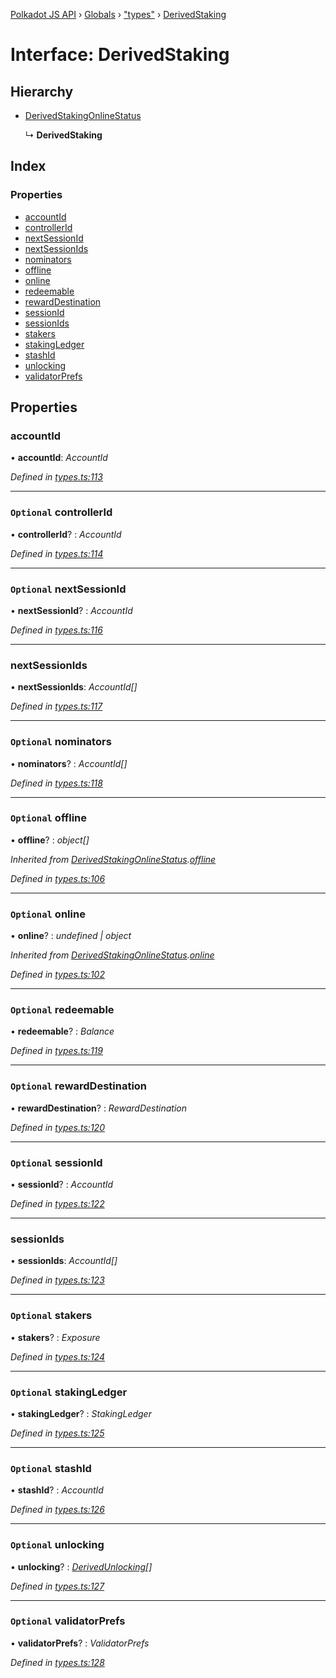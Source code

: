 [Polkadot JS API](../README.md) › [Globals](../globals.md) › ["types"](../modules/_types_.md) › [DerivedStaking](_types_.derivedstaking.md)

# Interface: DerivedStaking

## Hierarchy

* [DerivedStakingOnlineStatus](_types_.derivedstakingonlinestatus.md)

  ↳ **DerivedStaking**

## Index

### Properties

* [accountId](_types_.derivedstaking.md#accountid)
* [controllerId](_types_.derivedstaking.md#optional-controllerid)
* [nextSessionId](_types_.derivedstaking.md#optional-nextsessionid)
* [nextSessionIds](_types_.derivedstaking.md#nextsessionids)
* [nominators](_types_.derivedstaking.md#optional-nominators)
* [offline](_types_.derivedstaking.md#optional-offline)
* [online](_types_.derivedstaking.md#optional-online)
* [redeemable](_types_.derivedstaking.md#optional-redeemable)
* [rewardDestination](_types_.derivedstaking.md#optional-rewarddestination)
* [sessionId](_types_.derivedstaking.md#optional-sessionid)
* [sessionIds](_types_.derivedstaking.md#sessionids)
* [stakers](_types_.derivedstaking.md#optional-stakers)
* [stakingLedger](_types_.derivedstaking.md#optional-stakingledger)
* [stashId](_types_.derivedstaking.md#optional-stashid)
* [unlocking](_types_.derivedstaking.md#optional-unlocking)
* [validatorPrefs](_types_.derivedstaking.md#optional-validatorprefs)

## Properties

###  accountId

• **accountId**: *AccountId*

*Defined in [types.ts:113](https://github.com/polkadot-js/api/blob/276da86dbe/packages/api-derive/src/types.ts#L113)*

___

### `Optional` controllerId

• **controllerId**? : *AccountId*

*Defined in [types.ts:114](https://github.com/polkadot-js/api/blob/276da86dbe/packages/api-derive/src/types.ts#L114)*

___

### `Optional` nextSessionId

• **nextSessionId**? : *AccountId*

*Defined in [types.ts:116](https://github.com/polkadot-js/api/blob/276da86dbe/packages/api-derive/src/types.ts#L116)*

___

###  nextSessionIds

• **nextSessionIds**: *AccountId[]*

*Defined in [types.ts:117](https://github.com/polkadot-js/api/blob/276da86dbe/packages/api-derive/src/types.ts#L117)*

___

### `Optional` nominators

• **nominators**? : *AccountId[]*

*Defined in [types.ts:118](https://github.com/polkadot-js/api/blob/276da86dbe/packages/api-derive/src/types.ts#L118)*

___

### `Optional` offline

• **offline**? : *object[]*

*Inherited from [DerivedStakingOnlineStatus](_types_.derivedstakingonlinestatus.md).[offline](_types_.derivedstakingonlinestatus.md#optional-offline)*

*Defined in [types.ts:106](https://github.com/polkadot-js/api/blob/276da86dbe/packages/api-derive/src/types.ts#L106)*

___

### `Optional` online

• **online**? : *undefined | object*

*Inherited from [DerivedStakingOnlineStatus](_types_.derivedstakingonlinestatus.md).[online](_types_.derivedstakingonlinestatus.md#optional-online)*

*Defined in [types.ts:102](https://github.com/polkadot-js/api/blob/276da86dbe/packages/api-derive/src/types.ts#L102)*

___

### `Optional` redeemable

• **redeemable**? : *Balance*

*Defined in [types.ts:119](https://github.com/polkadot-js/api/blob/276da86dbe/packages/api-derive/src/types.ts#L119)*

___

### `Optional` rewardDestination

• **rewardDestination**? : *RewardDestination*

*Defined in [types.ts:120](https://github.com/polkadot-js/api/blob/276da86dbe/packages/api-derive/src/types.ts#L120)*

___

### `Optional` sessionId

• **sessionId**? : *AccountId*

*Defined in [types.ts:122](https://github.com/polkadot-js/api/blob/276da86dbe/packages/api-derive/src/types.ts#L122)*

___

###  sessionIds

• **sessionIds**: *AccountId[]*

*Defined in [types.ts:123](https://github.com/polkadot-js/api/blob/276da86dbe/packages/api-derive/src/types.ts#L123)*

___

### `Optional` stakers

• **stakers**? : *Exposure*

*Defined in [types.ts:124](https://github.com/polkadot-js/api/blob/276da86dbe/packages/api-derive/src/types.ts#L124)*

___

### `Optional` stakingLedger

• **stakingLedger**? : *StakingLedger*

*Defined in [types.ts:125](https://github.com/polkadot-js/api/blob/276da86dbe/packages/api-derive/src/types.ts#L125)*

___

### `Optional` stashId

• **stashId**? : *AccountId*

*Defined in [types.ts:126](https://github.com/polkadot-js/api/blob/276da86dbe/packages/api-derive/src/types.ts#L126)*

___

### `Optional` unlocking

• **unlocking**? : *[DerivedUnlocking](../modules/_types_.md#derivedunlocking)[]*

*Defined in [types.ts:127](https://github.com/polkadot-js/api/blob/276da86dbe/packages/api-derive/src/types.ts#L127)*

___

### `Optional` validatorPrefs

• **validatorPrefs**? : *ValidatorPrefs*

*Defined in [types.ts:128](https://github.com/polkadot-js/api/blob/276da86dbe/packages/api-derive/src/types.ts#L128)*
